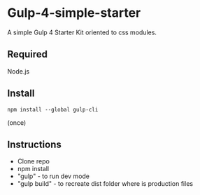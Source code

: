 # Gulp-4-simple-starter
A simple Gulp 4 Starter Kit oriented to css modules.

## Required
Node.js

## Install
```
npm install --global gulp-cli 
```
(once)

## Instructions
* Clone repo
* npm install
* "gulp" - to run dev mode
* "gulp build" - to  recreate dist folder where is production files 